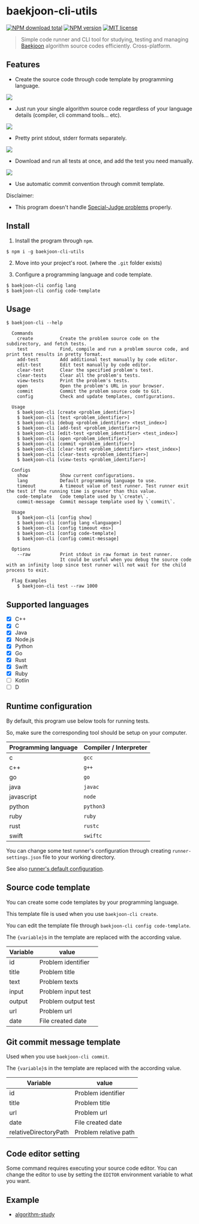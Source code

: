 # baekjoon-cli-utils

[![NPM download total](https://img.shields.io/npm/dt/baekjoon-cli-utils)](http://badge.fury.io/js/baekjoon-cli-utils)
[![NPM version](https://badge.fury.io/js/baekjoon-cli-utils.svg)](http://badge.fury.io/js/baekjoon-cli-utils)
[![MIT license](https://img.shields.io/badge/License-MIT-blue.svg)](https://lbesson.mit-license.org/)

> Simple code runner and CLI tool for studying, testing and managing [Baekjoon](https://www.acmicpc.net/) algorithm source codes efficiently. Cross-platform.

## Features

* Create the source code through code template by programming language.

![](./media/demo-create.gif)

* Just run your single algorithm source code regardless of your language details (compiler, cli command tools... etc).

![](./media/demo-test.png)

* Pretty print stdout, stderr formats separately.

![](./media/demo-stderr.png)

* Download and run all tests at once, and add the test you need manually.

![](./media/demo-auto-test.png)

* Use automatic commit convention through commit template.

Disclaimer:

* This program doesn't handle [Special-Judge problems](https://help.acmicpc.net/judge/info) properly.

## Install

1. Install the program through `npm`.

```
$ npm i -g baekjoon-cli-utils
```

2. Move into your project's root. (where the `.git` folder exists)

3. Configure a programming language and code template.

```
$ baekjoon-cli config lang
$ baekjoon-cli config code-template
```

## Usage

```
$ baekjoon-cli --help

  Commands
    create          Create the problem source code on the subdirectory, and fetch tests.
    test            Find, compile and run a problem source code, and print test results in pretty format.
    add-test        Add additional test manually by code editor.
    edit-test       Edit test manually by code editor.
    clear-test      Clear the specified problem's test.
    clear-tests     Clear all the problem's tests.
    view-tests      Print the problem's tests.
    open            Open the problem's URL in your browser.
    commit          Commit the problem source code to Git.
    config          Check and update templates, configurations.

  Usage
    $ baekjoon-cli [create <problem_identifier>]
    $ baekjoon-cli [test <problem_identifier>]
    $ baekjoon-cli [debug <problem_identifier> <test_index>]
    $ baekjoon-cli [add-test <problem_identifier>]
    $ baekjoon-cli [edit-test <problem_identifier> <test_index>]
    $ baekjoon-cli [open <problem_identifier>]
    $ baekjoon-cli [commit <problem_identifier>]
    $ baekjoon-cli [clear-test <problem_identifier> <test_index>]
    $ baekjoon-cli [clear-tests <problem_identifier>]
    $ baekjoon-cli [view-tests <problem_identifier>]

  Configs
    show            Show current configurations.
    lang            Default programming language to use.
    timeout         A timeout value of test runner. Test runner exit the test if the running time is greater than this value.
    code-template   Code template used by \`create\`.
    commit-message  Commit message template used by \`commit\`.

  Usage
    $ baekjoon-cli [config show]
    $ baekjoon-cli [config lang <language>]
    $ baekjoon-cli [config timeout <ms>]
    $ baekjoon-cli [config code-template]
    $ baekjoon-cli [config commit-message]

  Options
    --raw           Print stdout in raw format in test runner.
                    It could be useful when you debug the source code with an infinity loop since test runner will not wait for the child process to exit.

  Flag Examples
    $ baekjoon-cli test --raw 1000
```

## Supported languages

- [x] C++
- [x] C
- [x] Java
- [x] Node.js
- [x] Python
- [x] Go
- [x] Rust
- [x] Swift
- [x] Ruby
- [ ] Kotlin
- [ ] D

## Runtime configuration

By default, this program use below tools for running tests.

So, make sure the corresponding tool should be setup on your computer.

| Programming language | Compiler / Interpreter   |
| -------------------- | ------------------------ |
| c                    | `gcc`                    |
| c++                  | `g++`                    |
| go                   | `go`                     |
| java                 | `javac`                  |
| javascript           | `node`                   |
| python               | `python3`                |
| ruby                 | `ruby`                   |
| rust                 | `rustc`                  |
| swift                | `swiftc`                 |

You can change some test runner's configuration through creating `runner-settings.json` file to your working directory.

See also [runner's default configuration](./runner-settings.json).

## Source code template

You can create some code templates by your programming language.

This template file is used when you use `baekjoon-cli create`.

You can edit the template file through `baekjoon-cli config code-template`.

The `{variable}`s in the template are replaced with the according value.

| Variable             | value                  |
| -------------------- | ---------------------- |
| id                   | Problem identifier     |
| title                | Problem title          |
| text                 | Problem texts          |
| input                | Problem input test     |
| output               | Problem output test    |
| url                  | Problem url            |
| date                 | File created date      |

## Git commit message template

Used when you use `baekjoon-cli commit`.

The `{variable}`s in the template are replaced with the according value.

| Variable              | value                  |
| --------------------- | ---------------------- |
| id                    | Problem identifier     |
| title                 | Problem title          |
| url                   | Problem url            |
| date                  | File created date      |
| relativeDirectoryPath | Problem relative path  |

## Code editor setting

Some command requires executing your source code editor. You can change the editor to use by setting the `EDITOR` environment variable to what you want.

## Example

- [algorithm-study](https://github.com/jopemachine/algorithm-study)

